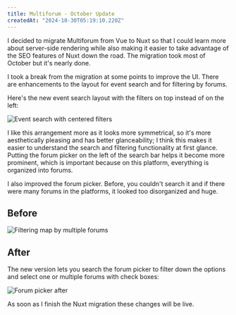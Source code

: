 ```yaml
---
title: Multiforum - October Update
createdAt: "2024-10-30T05:19:10.220Z"
---
```



I decided to migrate Multiforum from Vue to Nuxt so that I could learn more about server-side rendering while also making it easier to take advantage of the SEO features of Nuxt down the road. The migration took most of October but it's nearly done.

I took a break from the migration at some points to improve the UI. There are enhancements to the layout for event search and for filtering by forums.

Here's the new event search layout with the filters on top instead of on the left:

![Event search with centered filters](/posts/oct-2024-update/event-search-after.png)

I like this arrangement more as it looks more symmetrical, so it's more aesthetically pleasing and has better glanceability; I think this makes it easier to understand the search and filtering functionality at first glance. Putting the forum picker on the left of the search bar helps it become more prominent, which is important because on this platform, everything is organized into forums.

I also improved the forum picker. Before, you couldn't search it and if there were many forums in the platforms, it looked too disorganized and huge.

## Before

![Filtering map by multiple forums](/posts/events/filtering-map-by-multiple-forums.png)

## After

The new version lets you search the forum picker to filter down the options and select one or multiple forums with check boxes:

![Forum picker after](/posts/oct-2024-update/forum-picker-after.png)


As soon as I finish the Nuxt migration these changes will be live.